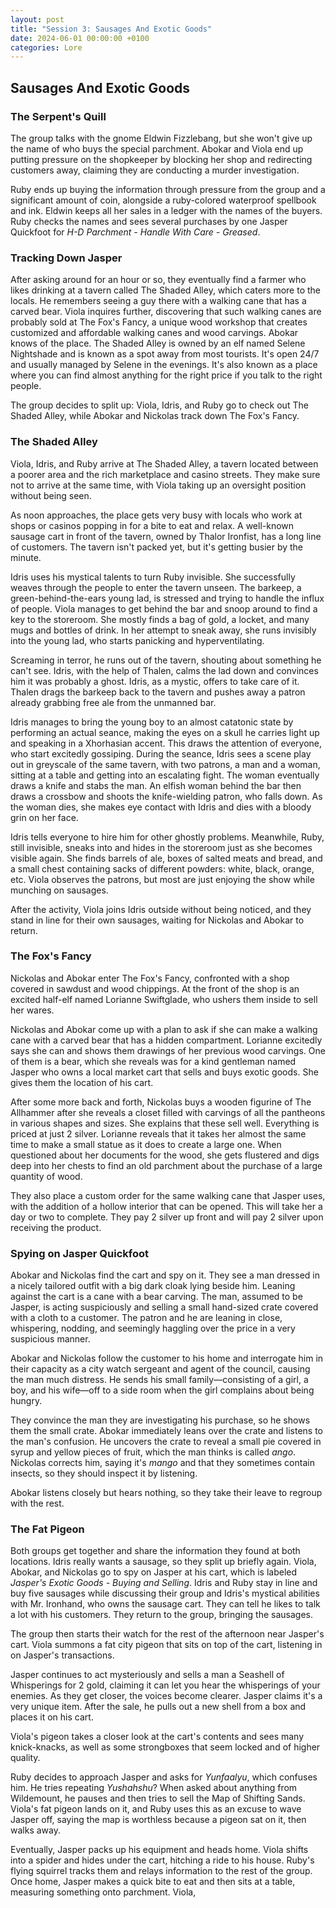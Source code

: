 ```yaml
---
layout: post
title: "Session 3: Sausages And Exotic Goods"
date: 2024-06-01 00:00:00 +0100
categories: Lore
---
```


## Sausages And Exotic Goods

### The Serpent's Quill

The group talks with the gnome Eldwin Fizzlebang, but she won't give up the name of who buys the special parchment. Abokar and Viola end up putting pressure on the shopkeeper by blocking her shop and redirecting customers away, claiming they are conducting a murder investigation.

Ruby ends up buying the information through pressure from the group and a significant amount of coin, alongside a ruby-colored waterproof spellbook and ink. Eldwin keeps all her sales in a ledger with the names of the buyers. Ruby checks the names and sees several purchases by one Jasper Quickfoot for *H-D Parchment - Handle With Care - Greased*.

### Tracking Down Jasper

After asking around for an hour or so, they eventually find a farmer who likes drinking at a tavern called The Shaded Alley, which caters more to the locals. He remembers seeing a guy there with a walking cane that has a carved bear. Viola inquires further, discovering that such walking canes are probably sold at The Fox's Fancy, a unique wood workshop that creates customized and affordable walking canes and wood carvings. Abokar knows of the place. The Shaded Alley is owned by an elf named Selene Nightshade and is known as a spot away from most tourists. It's open 24/7 and usually managed by Selene in the evenings. It's also known as a place where you can find almost anything for the right price if you talk to the right people.

The group decides to split up: Viola, Idris, and Ruby go to check out The Shaded Alley, while Abokar and Nickolas track down The Fox's Fancy.

### The Shaded Alley

Viola, Idris, and Ruby arrive at The Shaded Alley, a tavern located between a poorer area and the rich marketplace and casino streets. They make sure not to arrive at the same time, with Viola taking up an oversight position without being seen.

As noon approaches, the place gets very busy with locals who work at shops or casinos popping in for a bite to eat and relax. A well-known sausage cart in front of the tavern, owned by Thalor Ironfist, has a long line of customers. The tavern isn't packed yet, but it's getting busier by the minute.

Idris uses his mystical talents to turn Ruby invisible. She successfully weaves through the people to enter the tavern unseen. The barkeep, a green-behind-the-ears young lad, is stressed and trying to handle the influx of people. Viola manages to get behind the bar and snoop around to find a key to the storeroom. She mostly finds a bag of gold, a locket, and many mugs and bottles of drink. In her attempt to sneak away, she runs invisibly into the young lad, who starts panicking and hyperventilating.

Screaming in terror, he runs out of the tavern, shouting about something he can't see. Idris, with the help of Thalen, calms the lad down and convinces him it was probably a ghost. Idris, as a mystic, offers to take care of it. Thalen drags the barkeep back to the tavern and pushes away a patron already grabbing free ale from the unmanned bar.

Idris manages to bring the young boy to an almost catatonic state by performing an actual seance, making the eyes on a skull he carries light up and speaking in a Xhorhasian accent. This draws the attention of everyone, who start excitedly gossiping. During the seance, Idris sees a scene play out in greyscale of the same tavern, with two patrons, a man and a woman, sitting at a table and getting into an escalating fight. The woman eventually draws a knife and stabs the man. An elfish woman behind the bar then draws a crossbow and shoots the knife-wielding patron, who falls down. As the woman dies, she makes eye contact with Idris and dies with a bloody grin on her face.

Idris tells everyone to hire him for other ghostly problems. Meanwhile, Ruby, still invisible, sneaks into and hides in the storeroom just as she becomes visible again. She finds barrels of ale, boxes of salted meats and bread, and a small chest containing sacks of different powders: white, black, orange, etc. Viola observes the patrons, but most are just enjoying the show while munching on sausages.

After the activity, Viola joins Idris outside without being noticed, and they stand in line for their own sausages, waiting for Nickolas and Abokar to return.

### The Fox's Fancy

Nickolas and Abokar enter The Fox's Fancy, confronted with a shop covered in sawdust and wood chippings. At the front of the shop is an excited half-elf named Lorianne Swiftglade, who ushers them inside to sell her wares.

Nickolas and Abokar come up with a plan to ask if she can make a walking cane with a carved bear that has a hidden compartment. Lorianne excitedly says she can and shows them drawings of her previous wood carvings. One of them is a bear, which she reveals was for a kind gentleman named Jasper who owns a local market cart that sells and buys exotic goods. She gives them the location of his cart.

After some more back and forth, Nickolas buys a wooden figurine of The Allhammer after she reveals a closet filled with carvings of all the pantheons in various shapes and sizes. She explains that these sell well. Everything is priced at just 2 silver. Lorianne reveals that it takes her almost the same time to make a small statue as it does to create a large one. When questioned about her documents for the wood, she gets flustered and digs deep into her chests to find an old parchment about the purchase of a large quantity of wood.

They also place a custom order for the same walking cane that Jasper uses, with the addition of a hollow interior that can be opened. This will take her a day or two to complete. They pay 2 silver up front and will pay 2 silver upon receiving the product.

### Spying on Jasper Quickfoot

Abokar and Nickolas find the cart and spy on it. They see a man dressed in a nicely tailored outfit with a big dark cloak lying beside him. Leaning against the cart is a cane with a bear carving. The man, assumed to be Jasper, is acting suspiciously and selling a small hand-sized crate covered with a cloth to a customer. The patron and he are leaning in close, whispering, nodding, and seemingly haggling over the price in a very suspicious manner.

Abokar and Nickolas follow the customer to his home and interrogate him in their capacity as a city watch sergeant and agent of the council, causing the man much distress. He sends his small family—consisting of a girl, a boy, and his wife—off to a side room when the girl complains about being hungry.

They convince the man they are investigating his purchase, so he shows them the small crate. Abokar immediately leans over the crate and listens to the man's confusion. He uncovers the crate to reveal a small pie covered in syrup and yellow pieces of fruit, which the man thinks is called *ango*. Nickolas corrects him, saying it's *mango* and that they sometimes contain insects, so they should inspect it by listening.

Abokar listens closely but hears nothing, so they take their leave to regroup with the rest.

### The Fat Pigeon

Both groups get together and share the information they found at both locations. Idris really wants a sausage, so they split up briefly again. Viola, Abokar, and Nickolas go to spy on Jasper at his cart, which is labeled *Jasper's Exotic Goods - Buying and Selling*. Idris and Ruby stay in line and buy five sausages while discussing their group and Idris's mystical abilities with Mr. Ironhand, who owns the sausage cart. They can tell he likes to talk a lot with his customers. They return to the group, bringing the sausages.

The group then starts their watch for the rest of the afternoon near Jasper's cart. Viola summons a fat city pigeon that sits on top of the cart, listening in on Jasper's transactions.

Jasper continues to act mysteriously and sells a man a Seashell of Whisperings for 2 gold, claiming it can let you hear the whisperings of your enemies. As they get closer, the voices become clearer. Jasper claims it's a very unique item. After the sale, he pulls out a new shell from a box and places it on his cart.

Viola's pigeon takes a closer look at the cart's contents and sees many knick-knacks, as well as some strongboxes that seem locked and of higher quality.

Ruby decides to approach Jasper and asks for *Yunfaalyu*, which confuses him. He tries repeating *Yushahshu*? When asked about anything from Wildemount, he pauses and then tries to sell the Map of Shifting Sands. Viola's fat pigeon lands on it, and Ruby uses this as an excuse to wave Jasper off, saying the map is worthless because a pigeon sat on it, then walks away.

Eventually, Jasper packs up his equipment and heads home. Viola shifts into a spider and hides under the cart, hitching a ride to his house. Ruby's flying squirrel tracks them and relays information to the rest of the group. Once home, Jasper makes a quick bite to eat and then sits at a table, measuring something onto parchment. Viola,